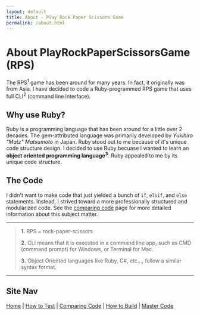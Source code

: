```yaml
---
layout: default
title: About - Play Rock Paper Scissors Game
permalink: /about.html
---
```


# About PlayRockPaperScissorsGame (RPS)

The RPS<sup>1</sup> game has been around for many years. In fact, it originally was from Asia. 
I have decided to code a Ruby-programmed RPS game that uses full CLI<sup>2</sup> (command line interface).

## Why use Ruby?

Ruby is a programming language that has been around for a little over 2 decades. The gem-attributed language was primarily developed by *Yukihiro "Matz" Matsumoto* in Japan. Ruby stood out to me because of it's unique code structure design. I decided to use Ruby becuase I wanted to learn an **object oriented programming language<sup>3</sup>**. Ruby appealed to me by its unique code structure. 

## The Code

I didn't want to make code that just yielded a bunch of `if`, `elsif`, and `else` statements. Instead, I strived toward a more professionally structured and modularized code. See the [comparing code](Comparing_Code) page for more detailed information about this subject matter.

________

> **1.** RPS = rock-paper-scissors
> 
> **2.** CLI means that it is executed in a command line app, such as CMD (command prompt) for Windows, or Terminal for Mac.
> 
> **3.** Object Oriented languages like Ruby, C#, etc..., follow a similar syntax format. 

________

## Site Nav

[Home](./) | [How to Test](Testing) | [Comparing Code](Comparing_Code) | [How to Build](How_to_Build) | [Master Code](Code)

